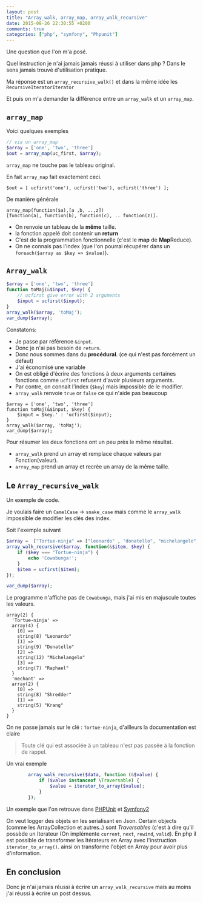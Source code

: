 ```yaml
---
layout: post
title: "Array_walk, array_map, array_walk_recursive"
date: 2015-08-26 22:30:55 +0200
comments: true
categories: ["php", "symfony", "Phpunit"] 
---
```


Une question que l'on m'a posé.

Quel instruction je n'ai jamais jamais réussi à utiliser dans php ? Dans le sens jamais trouvé d'utilisation pratique.

Ma réponse est un `array_recursive_walk()` et dans la même idée les `RecursiveIteratorIterator`

Et puis on m'a demander la différence entre un `array_walk` et un `array_map`.

## `array_map`

Voici quelques exemples

``` php
// via un array_map
$array = ['one', 'two', 'three']
$out = array_map(uc_first, $array);
```

`array_map` ne touche pas le tableau original.

En fait `array_map` fait exactement ceci.

```
$out = [ ucfirst('one'), ucfirst('two'), ucfirst('three') ];
```

De manière générale

```
array_map(function($a),[a ,b, ..,z]) 
[function(a), function(b), function(c), .. function(z)].
```

 * On renvoie un tableau de la **même** taille.
 * la fonction appelé doit contenir un **return**
 * C'est de la programmation fonctionnelle (c'est le **map** de **Map**Reduce).
 * On ne connais pas l'index (que l'on pourrai récupérer dans un `foreach($array as $key => $value)`).

## `Array_walk`

``` php
$array = ['one', 'two', 'three']
function toMaj(&$input, $key) {
    // ucfirst give error with 2 arguments
    $input = ucfirst($input);
}
array_walk($array, 'toMaj');
var_dump($array);
```

Constatons:

 * Je passe par référence `&input`.
 * Donc je n'ai pas besoin de `return`.
 * Donc nous sommes dans du **procédural**. (ce qui n'est pas forcément un défaut)
 * J'ai économisé une variable
 * On est obligé d'écrire des fonctions à deux arguments certaines fonctions comme `ucfirst` refusent d'avoir plusieurs arguments.
 * Par contre, on connait l'index (`$key`) mais impossible de le modifier.
 * `array_walk` renvoie `true` or `false` ce qui n'aide pas beaucoup

```
$array = ['one', 'two', 'three']
function toMaj(&$input, $key) {
    $input = $key.' : 'ucfirst($input);
}
array_walk($array, 'toMaj');
var_dump($array);
```

Pour résumer
les deux fonctions ont un peu près le même résultat.

 * `array_walk` prend un array et remplace chaque valeurs par Fonction(valeur).
 * `array_map` prend un array et recrée un array de la même taille.

## Le `Array_recursive_walk`

Un exemple de code.

Je voulais faire un `CamelCase` -> `snake_case` mais comme le `array_walk` impossible de modifier les clés des index. 

Soit l'exemple suivant

``` php
$array =  ["Tortue-ninja" => ["leonardo" , "donatello", "michelangelo","raphael"], "Mechant" => ["shredder", "krang"]];
array_walk_recursive($array, function(&$item, $key) {
    if ($key === "Tortue-ninja") {
        echo 'Cowabunga!';
    }
    $item = ucfirst($item);
});

var_dump($array);
```
Le programme n'affiche pas de `Cowabunga`, mais j'ai mis en majuscule toutes les valeurs.

```
array(2) {
  'Tortue-ninja' =>
  array(4) {
    [0] =>
    string(8) "Leonardo"
    [1] =>
    string(9) "Donatello"
    [2] =>
    string(12) "Michelangelo"
    [3] =>
    string(7) "Raphael"
  }
  'mechant' =>
  array(2) {
    [0] =>
    string(8) "Shredder"
    [1] =>
    string(5) "Krang"
  }
}

```

On ne passe jamais sur le clé : `Tortue-ninja`, d'ailleurs la documentation est claire

> Toute clé qui est associée à un tableau n'est pas passée à la fonction de rappel.

Un vrai exemple
``` php
        array_walk_recursive($data, function (&$value) {
            if ($value instanceof \Traversable) {
                $value = iterator_to_array($value);
            }
        });
````

Un exemple que l'on retrouve dans [PHPUnit]() et [Symfony2]()

On veut logger des objets en les serialisant en Json. Certain objects (comme les ArrayCollection et autres..) sont *Traversables* (c'est à dire qu'il possède un Iterateur (On implémente `current`, `next`, `rewind`, `valid`). En php il est possible de transformer les Itérateurs en Array avec l'instruction `iterator_to_array()`. ainsi on transforme l'objet en Array pour avoir plus d'information.

## En conclusion 

Donc je n'ai jamais réussi à écrire un `array_walk_recursive` mais au moins j'ai réussi à écrire un post dessus.
